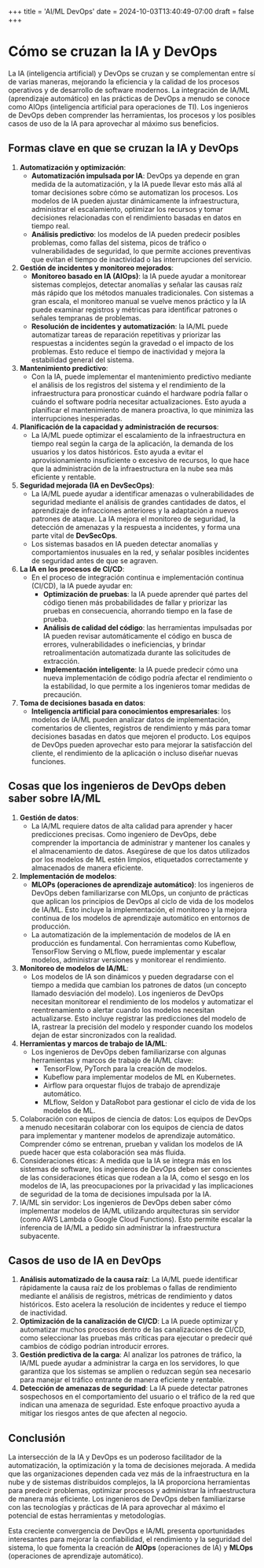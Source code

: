 +++
title = 'AI/ML DevOps'
date = 2024-10-03T13:40:49-07:00
draft = false
+++

# Cómo se cruzan la IA y DevOps

La IA (inteligencia artificial) y DevOps se cruzan y se complementan entre sí de varias maneras, mejorando la eficiencia y la calidad de los procesos operativos y de desarrollo de software modernos. La integración de IA/ML (aprendizaje automático) en las prácticas de DevOps a menudo se conoce como AIOps (inteligencia artificial para operaciones de TI). Los ingenieros de DevOps deben comprender las herramientas, los procesos y los posibles casos de uso de la IA para aprovechar al máximo sus beneficios.

## Formas clave en que se cruzan la IA y DevOps

1. **Automatización y optimización**:
   - **Automatización impulsada por IA**: DevOps ya depende en gran medida de la automatización, y la IA puede llevar esto más allá al tomar decisiones sobre cómo se automatizan los procesos. Los modelos de IA pueden ajustar dinámicamente la infraestructura, administrar el escalamiento, optimizar los recursos y tomar decisiones relacionadas con el rendimiento basadas en datos en tiempo real.
   - **Análisis predictivo**: los modelos de IA pueden predecir posibles problemas, como fallas del sistema, picos de tráfico o vulnerabilidades de seguridad, lo que permite acciones preventivas que evitan el tiempo de inactividad o las interrupciones del servicio.
2. **Gestión de incidentes y monitoreo mejorados**:
   - **Monitoreo basado en IA (AIOps)**: la IA puede ayudar a monitorear sistemas complejos, detectar anomalías y señalar las causas raíz más rápido que los métodos manuales tradicionales. Con sistemas a gran escala, el monitoreo manual se vuelve menos práctico y la IA puede examinar registros y métricas para identificar patrones o señales tempranas de problemas.
   - **Resolución de incidentes y automatización**: la IA/ML puede automatizar tareas de reparación repetitivas y priorizar las respuestas a incidentes según la gravedad o el impacto de los problemas. Esto reduce el tiempo de inactividad y mejora la estabilidad general del sistema.
3. **Mantenimiento predictivo**:
   - Con la IA, puede implementar el mantenimiento predictivo mediante el análisis de los registros del sistema y el rendimiento de la infraestructura para pronosticar cuándo el hardware podría fallar o cuándo el software podría necesitar actualizaciones. Esto ayuda a planificar el mantenimiento de manera proactiva, lo que minimiza las interrupciones inesperadas.
4. **Planificación de la capacidad y administración de recursos**:
   - La IA/ML puede optimizar el escalamiento de la infraestructura en tiempo real según la carga de la aplicación, la demanda de los usuarios y los datos históricos. Esto ayuda a evitar el aprovisionamiento insuficiente o excesivo de recursos, lo que hace que la administración de la infraestructura en la nube sea más eficiente y rentable.
5. **Seguridad mejorada (IA en DevSecOps)**:
   - La IA/ML puede ayudar a identificar amenazas o vulnerabilidades de seguridad mediante el análisis de grandes cantidades de datos, el aprendizaje de infracciones anteriores y la adaptación a nuevos patrones de ataque. La IA mejora el monitoreo de seguridad, la detección de amenazas y la respuesta a incidentes, y forma una parte vital de **DevSecOps**.
   - Los sistemas basados ​​en IA pueden detectar anomalías y comportamientos inusuales en la red, y señalar posibles incidentes de seguridad antes de que se agraven.
6. **La IA en los procesos de CI/CD**:
   - En el proceso de integración continua e implementación continua (CI/CD), la IA puede ayudar en:
     - **Optimización de pruebas**: la IA puede aprender qué partes del código tienen más probabilidades de fallar y priorizar las pruebas en consecuencia, ahorrando tiempo en la fase de prueba.
     - **Análisis de calidad del código**: las herramientas impulsadas por IA pueden revisar automáticamente el código en busca de errores, vulnerabilidades o ineficiencias, y brindar retroalimentación automatizada durante las solicitudes de extracción.
     - **Implementación inteligente**: la IA puede predecir cómo una nueva implementación de código podría afectar el rendimiento o la estabilidad, lo que permite a los ingenieros tomar medidas de precaución.
7. **Toma de decisiones basada en datos**:
   - **Inteligencia artificial para conocimientos empresariales**: los modelos de IA/ML pueden analizar datos de implementación, comentarios de clientes, registros de rendimiento y más para tomar decisiones basadas en datos que mejoren el producto. Los equipos de DevOps pueden aprovechar esto para mejorar la satisfacción del cliente, el rendimiento de la aplicación o incluso diseñar nuevas funciones.

## Cosas que los ingenieros de DevOps deben saber sobre IA/ML

1. **Gestión de datos**:
   - La IA/ML requiere datos de alta calidad para aprender y hacer predicciones precisas. Como ingeniero de DevOps, debe comprender la importancia de administrar y mantener los canales y el almacenamiento de datos. Asegúrese de que los datos utilizados por los modelos de ML estén limpios, etiquetados correctamente y almacenados de manera eficiente.
2. **Implementación de modelos**:
   - **MLOPs (operaciones de aprendizaje automático)**: los ingenieros de DevOps deben familiarizarse con MLOps, un conjunto de prácticas que aplican los principios de DevOps al ciclo de vida de los modelos de IA/ML. Esto incluye la implementación, el monitoreo y la mejora continua de los modelos de aprendizaje automático en entornos de producción.
   - La automatización de la implementación de modelos de IA en producción es fundamental. Con herramientas como Kubeflow, TensorFlow Serving o MLflow, puede implementar y escalar modelos, administrar versiones y monitorear el rendimiento.
3. **Monitoreo de modelos de IA/ML**:
   - Los modelos de IA son dinámicos y pueden degradarse con el tiempo a medida que cambian los patrones de datos (un concepto llamado desviación del modelo). Los ingenieros de DevOps necesitan monitorear el rendimiento de los modelos y automatizar el reentrenamiento o alertar cuando los modelos necesitan actualizarse. Esto incluye registrar las predicciones del modelo de IA, rastrear la precisión del modelo y responder cuando los modelos dejan de estar sincronizados con la realidad.
4. **Herramientas y marcos de trabajo de IA/ML**:
   - Los ingenieros de DevOps deben familiarizarse con algunas herramientas y marcos de trabajo de IA/ML clave:
     - TensorFlow, PyTorch para la creación de modelos.
     - Kubeflow para implementar modelos de ML en Kubernetes.
     - Airflow para orquestar flujos de trabajo de aprendizaje automático.
     - MLflow, Seldon y DataRobot para gestionar el ciclo de vida de los modelos de ML.
5. Colaboración con equipos de ciencia de datos:
   Los equipos de DevOps a menudo necesitarán colaborar con los equipos de ciencia de datos para implementar y mantener modelos de aprendizaje automático. Comprender cómo se entrenan, prueban y validan los modelos de IA puede hacer que esta colaboración sea más fluida.
6. Consideraciones éticas:
   A medida que la IA se integra más en los sistemas de software, los ingenieros de DevOps deben ser conscientes de las consideraciones éticas que rodean a la IA, como el sesgo en los modelos de IA, las preocupaciones por la privacidad y las implicaciones de seguridad de la toma de decisiones impulsada por la IA.
7. IA/ML sin servidor:
   Los ingenieros de DevOps deben saber cómo implementar modelos de IA/ML utilizando arquitecturas sin servidor (como AWS Lambda o Google Cloud Functions). Esto permite escalar la inferencia de IA/ML a pedido sin administrar la infraestructura subyacente.

## Casos de uso de IA en DevOps

1. **Análisis automatizado de la causa raíz**:
   La IA/ML puede identificar rápidamente la causa raíz de los problemas o fallas de rendimiento mediante el análisis de registros, métricas de rendimiento y datos históricos. Esto acelera la resolución de incidentes y reduce el tiempo de inactividad.
2. **Optimización de la canalización de CI/CD**:
   La IA puede optimizar y automatizar muchos procesos dentro de las canalizaciones de CI/CD, como seleccionar las pruebas más críticas para ejecutar o predecir qué cambios de código podrían introducir errores.
3. **Gestión predictiva de la carga**:
   Al analizar los patrones de tráfico, la IA/ML puede ayudar a administrar la carga en los servidores, lo que garantiza que los sistemas se amplíen o reduzcan según sea necesario para manejar el tráfico entrante de manera eficiente y rentable.
4. **Detección de amenazas de seguridad**:
   La IA puede detectar patrones sospechosos en el comportamiento del usuario o el tráfico de la red que indican una amenaza de seguridad. Este enfoque proactivo ayuda a mitigar los riesgos antes de que afecten al negocio.

## Conclusión

La intersección de la IA y DevOps es un poderoso facilitador de la automatización, la optimización y la toma de decisiones mejorada. A medida que las organizaciones dependen cada vez más de la infraestructura en la nube y de sistemas distribuidos complejos, la IA proporciona herramientas para predecir problemas, optimizar procesos y administrar la infraestructura de manera más eficiente. Los ingenieros de DevOps deben familiarizarse con las tecnologías y prácticas de IA para aprovechar al máximo el potencial de estas herramientas y metodologías.

Esta creciente convergencia de DevOps e IA/ML presenta oportunidades interesantes para mejorar la confiabilidad, el rendimiento y la seguridad del sistema, lo que fomenta la creación de **AIOps** (operaciones de IA) y **MLOps** (operaciones de aprendizaje automático).
